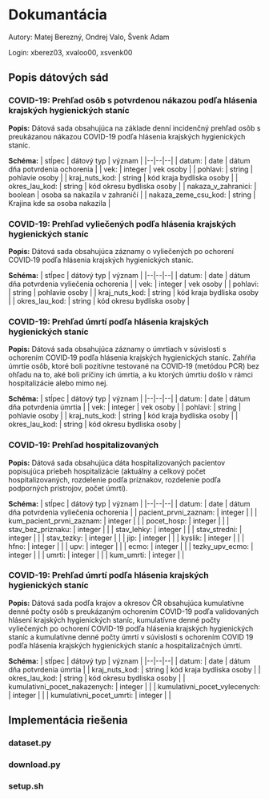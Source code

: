 
# Dokumantácia

Autory: Matej Berezný, Ondrej Valo, Švenk Adam

Login: xberez03, xvaloo00, xsvenk00

## Popis dátových sád
### COVID-19: Prehľad osôb s potvrdenou nákazou podľa hlásenia krajských hygienických staníc
**Popis:**
Dátová sada obsahujúca na základe denní incidenčný prehľad osôb s preukázanou nákazou COVID-19 podľa hlásenia krajských hygienických staníc.

**Schéma:**
| stĺpec | dátový typ | význam |
|--|--|--|
| datum: | date | dátum dňa potvrdenia ochorenia  |
| vek: | integer | vek osoby |
| pohlavi: | string | pohlavie osoby |
| kraj_nuts_kod: | string | kód kraja bydliska osoby |
| okres_lau_kod: | string | kód okresu bydliska osoby |
| nakaza_v_zahranici: | boolean | osoba sa nakazila v zahraničí |
| nakaza_zeme_csu_kod: | string | Krajina kde sa osoba nakazila |

### COVID-19: Prehľad vyliečených podľa hlásenia krajských hygienických staníc
**Popis:**
Dátová sada obsahujúca záznamy o vyliečených po ochorení COVID‑19 podľa hlásenia krajských hygienických staníc.

**Schéma:**
| stĺpec | dátový typ | význam |
|--|--|--|
| datum: | date | dátum dňa potvrdenia vyliečenia ochorenia  |
| vek: | integer | vek osoby |
| pohlavi: | string | pohlavie osoby |
| kraj_nuts_kod: | string | kód kraja bydliska osoby |
| okres_lau_kod: | string | kód okresu bydliska osoby |

### COVID-19: Prehľad úmrtí podľa hlásenia krajských hygienických staníc
**Popis:**
Dátová sada obsahujúca záznamy o úmrtiach v súvislosti s ochorením COVID‑19 podľa hlásenia krajských hygienických staníc. Zahŕňa úmrtie osôb, ktoré boli pozitívne testované na COVID‑19 (metódou PCR) bez ohľadu na to, aké boli príčiny ich úmrtia, a ku ktorých úmrtiu došlo v rámci hospitalizácie alebo mimo nej.

**Schéma:**
| stĺpec | dátový typ | význam |
|--|--|--|
| datum: | date | dátum dňa potvrdenia úmrtia  |
| vek: | integer | vek osoby |
| pohlavi: | string | pohlavie osoby |
| kraj_nuts_kod: | string | kód kraja bydliska osoby |
| okres_lau_kod: | string | kód okresu bydliska osoby |

### COVID-19: Prehľad hospitalizovaných
**Popis:**
Dátová sada obsahujúca dáta hospitalizovaných pacientov popisujúca priebeh hospitalizácie (aktuálny a celkový počet hospitalizovaných, rozdelenie podľa príznakov, rozdelenie podľa podporných prístrojov, počet úmrtí).

**Schéma:**
| stĺpec | dátový typ | význam |
|--|--|--|
| datum: | date | dátum dňa potvrdenia vyliečenia ochorenia  |
| pacient_prvni_zaznam: | integer |  |
| kum_pacient_prvni_zaznam: | integer |  |
| pocet_hosp: | integer |  |
| stav_bez_priznaku: | integer |  |
| stav_lehky: | integer |  |
| stav_stredni: | integer |  |
| stav_tezky: | integer |  |
| jip: | integer |  |
| kyslik: | integer |  |
| hfno: | integer |  |
| upv: | integer |  |
| ecmo: | integer |  |
| tezky_upv_ecmo: | integer |  |
| umrti: | integer |  |
| kum_umrti: | integer |  |

### COVID-19: Prehľad úmrtí podľa hlásenia krajských hygienických staníc
**Popis:**
Dátová sada podľa krajov a okresov ČR obsahujúca kumulatívne denné počty osôb s preukázaným ochorením COVID-19 podľa validovaných hlásení krajských hygienických staníc, kumulatívne denné počty vyliečených po ochorení COVID-19 podľa hlásenia krajských hygienických staníc a kumulatívne denné počty úmrtí v súvislosti s ochorením COVID 19 podľa hlásenia krajských hygienických staníc a hospitalizačných úmrtí.

**Schéma:**
| stĺpec | dátový typ | význam |
|--|--|--|
| datum: | date | dátum dňa potvrdenia úmrtia  |
| kraj_nuts_kod: | string | kód kraja bydliska osoby |
| okres_lau_kod: | string | kód okresu bydliska osoby |
| kumulativni_pocet_nakazenych: | integer |  |
| kumulativni_pocet_vylecenych: | integer |  |
| kumulativni_pocet_umrti: | integer |  |

## Implementácia riešenia
### dataset.py
### download.py
### setup.sh